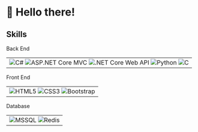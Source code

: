 # 👋 Hello there!

## Skills
Back End
<table> <tr> <td> <img src="https://img.icons8.com/color/48/000000/c-sharp-logo.png" title="C#" alt="C#"/> <img src="https://img.icons8.com/color/48/000000/microsoft.png" title="ASP.NET Core MVC" alt="ASP.NET Core MVC"/> <img src="https://img.icons8.com/color/48/000000/api.png" title=".NET Core Web API" alt=".NET Core Web API"/> <img src="https://img.icons8.com/color/48/000000/python.png" title="Python" alt="Python"/> <img src="https://img.icons8.com/color/48/000000/c-programming.png" title="C" alt="C"/> </td> </tr> </table>
Front End
<table> <tr> <td> <img src="https://img.icons8.com/color/48/000000/html-5.png" title="HTML5" alt="HTML5"/> <img src="https://img.icons8.com/color/48/000000/css3.png" title="CSS3" alt="CSS3"/> <img src="https://img.icons8.com/color/48/000000/bootstrap.png" title="Bootstrap" alt="Bootstrap"/> </td> </tr> </table>
Database
<table> <tr> <td> <img src="https://img.icons8.com/color/48/000000/microsoft-sql-server.png" title="MSSQL" alt="MSSQL"/> <img src="https://img.icons8.com/color/48/000000/redis.png" title="Redis" alt="Redis"/> </td> </tr> </table>
